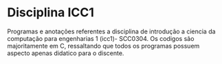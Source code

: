 # Disciplina ICC1

Programas e anotações referentes a disciplina de introdução a ciencia da computação para engenharias 1 (icc1)- SCC0304.
Os codigos são majoritamente em C, ressaltando que todos os programas possuem aspecto apenas didatico para o discente.

